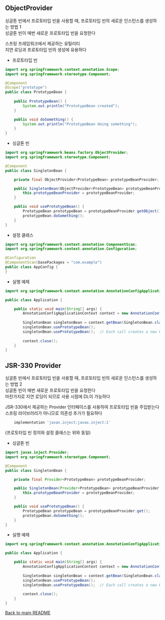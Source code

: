## ObjectProvider
싱글톤 빈에서 프로토타입 빈을 사용할 때, 프로토타입 빈의 새로운 인스턴스를 생성하는 방법 1<br>
싱글톤 빈이 매번 새로운 프로토타입 빈을 요청한다<br>

스프링 프레임워크에서 제공하는 유틸리티<br>
지연 로딩과 프로토타입 빈의 생성에 유용하다<br>

- 프로토타입 빈
```java
import org.springframework.context.annotation.Scope;
import org.springframework.stereotype.Component;

@Component
@Scope("prototype")
public class PrototypeBean {
    
    public PrototypeBean() {
        System.out.println("PrototypeBean created");
    }

    public void doSomething() {
        System.out.println("PrototypeBean doing something");
    }
}
```
- 싱글톤 빈
```java
import org.springframework.beans.factory.ObjectProvider;
import org.springframework.stereotype.Component;

@Component
public class SingletonBean {

    private final ObjectProvider<PrototypeBean> prototypeBeanProvider;

    public SingletonBean(ObjectProvider<PrototypeBean> prototypeBeanProvider) {
        this.prototypeBeanProvider = prototypeBeanProvider;
    }

    public void usePrototypeBean() {
        PrototypeBean prototypeBean = prototypeBeanProvider.getObject();
        prototypeBean.doSomething();
    }
}
```
- 설정 클래스
```java
import org.springframework.context.annotation.ComponentScan;
import org.springframework.context.annotation.Configuration;

@Configuration
@ComponentScan(basePackages = "com.example")
public class AppConfig {
}
```
- 실행 예제
```java
import org.springframework.context.annotation.AnnotationConfigApplicationContext;

public class Application {

    public static void main(String[] args) {
        AnnotationConfigApplicationContext context = new AnnotationConfigApplicationContext(AppConfig.class);
        
        SingletonBean singletonBean = context.getBean(SingletonBean.class);
        singletonBean.usePrototypeBean();
        singletonBean.usePrototypeBean();  // Each call creates a new PrototypeBean
        
        context.close();
    }
}
```

## JSR-330 Provider
싱글톤 빈에서 프로토타입 빈을 사용할 때, 프로토타입 빈의 새로운 인스턴스를 생성하는 방법 2<br>
싱글톤 빈이 매번 새로운 프로토타입 빈을 요청한다<br>
마찬가지로 지연 로딩이 되므로 사용 시점에 DL이 가능하다<br>

JSR-330에서 제공하는 Provider 인터페이스를 사용하여 프로토타입 빈을 주입받는다<br>
스프링 라이브러리가 아니므로 의존성 추가가 필요하다<br>
```gradle
    implementation 'javax.inject:javax.inject:1'
```

(프로토타입 빈 정의와 설정 클래스는 위와 동일)
- 싱글톤 빈
```java
import javax.inject.Provider;
import org.springframework.stereotype.Component;

@Component
public class SingletonBean {

    private final Provider<PrototypeBean> prototypeBeanProvider;

    public SingletonBean(Provider<PrototypeBean> prototypeBeanProvider) {
        this.prototypeBeanProvider = prototypeBeanProvider;
    }

    public void usePrototypeBean() {
        PrototypeBean prototypeBean = prototypeBeanProvider.get();
        prototypeBean.doSomething();
    }
}
```
- 실행 예제
```java
import org.springframework.context.annotation.AnnotationConfigApplicationContext;

public class Application {

    public static void main(String[] args) {
        AnnotationConfigApplicationContext context = new AnnotationConfigApplicationContext(AppConfig.class);
        
        SingletonBean singletonBean = context.getBean(SingletonBean.class);
        singletonBean.usePrototypeBean();
        singletonBean.usePrototypeBean();  // Each call creates a new PrototypeBean
        
        context.close();
    }
}
```

[Back to main README](../README.md)